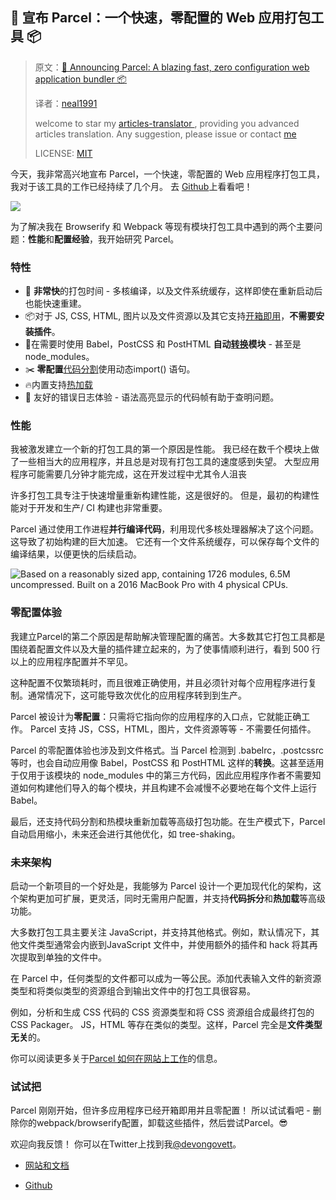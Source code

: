 ## 🚀 宣布 Parcel：一个快速，零配置的 Web 应用打包工具 📦

>原文：[🚀 Announcing Parcel: A blazing fast, zero configuration web application bundler 📦](https://hackernoon.com/announcing-parcel-a-blazing-fast-zero-configuration-web-application-bundler-feac43aac0f1)
>
>译者：[neal1991](https://github.com/neal1991)
>
>welcome to star my [articles-translator ](https://github.com/neal1991), providing you advanced articles translation. Any suggestion, please issue or contact [me](mailto:bing@stu.ecnu.edu.cn)
>
>LICENSE: [MIT](https://opensource.org/licenses/MIT)

今天，我非常高兴地宣布 Parcel，一个快速，零配置的 Web 应用程序打包工具，我对于该工具的工作已经持续了几个月。 去 [Github](https://github.com/parcel-bundler/parcel)上看看吧！

![](https://cdn-images-1.medium.com/max/5994/1*Gjhk6qvPM5zAy1iPPS1ttg.png)

为了解决我在 Browserify 和 Webpack 等现有模块打包工具中遇到的两个主要问题：**性能**和**配置经验**，我开始研究 Parcel。

### 特性

* 🚀 **非常快**的打包时间 - 多核编译，以及文件系统缓存，这样即使在重新启动后也能快速重建。
* 📦对于 JS, CSS, HTML, 图片以及文件资源以及其它支持[开箱即用](https://parceljs.org/assets.html)，**不需要安装插件**。
* 🐠在需要时使用 Babel，PostCSS 和 PostHTML **自动**[**转换**](https://parceljs.org/transforms.html)**模块** - 甚至是node_modules。
* ✂️ **零配置**[代码分割](https://parceljs.org/code_splitting.html)使用动态import() 语句。
* 🔥内置支持[热加载](https://parceljs.org/hmr.htm)
* 🚨 友好的错误日志体验 - 语法高亮显示的代码帧有助于查明问题。

### 性能

我被激发建立一个新的打包工具的第一个原因是性能。 我已经在数千个模块上做了一些相当大的应用程序，并且总是对现有打包工具的速度感到失望。 大型应用程序可能需要几分钟才能完成，这在开发过程中尤其令人沮丧

许多打包工具专注于快速增量重新构建性能，这是很好的。 但是，最初的构建性能对于开发和生产/ CI 构建也非常重要。

Parcel 通过使用工作进程**并行编译代码**，利用现代多核处理器解决了这个问题。 这导致了初始构建的巨大加速。 它还有一个文件系统缓存，可以保存每个文件的编译结果，以便更快的后续启动。

![Based on a reasonably sized app, containing 1726 modules, 6.5M uncompressed. Built on a 2016 MacBook Pro with 4 physical CPUs.](https://cdn-images-1.medium.com/max/2000/1*t8afejIByMpoZKSs-URTIQ.png)

### 零配置体验

我建立Parcel的第二个原因是帮助解决管理配置的痛苦。大多数其它打包工具都是围绕着配置文件以及大量的插件建立起来的，为了使事情顺利进行，看到 500 行以上的应用程序配置并不罕见。

这种配置不仅繁琐耗时，而且很难正确使用，并且必须针对每个应用程序进行复制。通常情况下，这可能导致次优化的应用程序转到到生产。

Parcel 被设计为**零配置**：只需将它指向你的应用程序的入口点，它就能正确工作。 Parcel 支持 JS，CSS，HTML，图片，文件资源等等 - 不需要任何插件。

Parcel 的零配置体验也涉及到文件格式。当 Parcel 检测到 .babelrc，.postcssrc 等时，也会自动应用像 Babel，PostCSS 和 PostHTML 这样的**转换**。这甚至适用于仅用于该模块的 node_modules 中的第三方代码，因此应用程序作者不需要知道如何构建他们导入的每个模块，并且构建不会减慢不必要地在每个文件上运行 Babel。

最后，还支持代码分割和热模块重新加载等高级打包功能。在生产模式下，Parcel 自动启用缩小，未来还会进行其他优化，如 tree-shaking。

### 未来架构

启动一个新项目的一个好处是，我能够为 Parcel 设计一个更加现代化的架构，这个架构更加可扩展，更灵活，同时无需用户配置，并支持**代码拆分**和**热加载**等高级功能。

大多数打包工具主要关注 JavaScript，并支持其他格式。例如，默认情况下，其他文件类型通常会内嵌到JavaScript 文件中，并使用额外的插件和 hack 将其再次提取到单独的文件中。

在 Parcel 中，任何类型的文件都可以成为一等公民。添加代表输入文件的新资源类型和将类似类型的资源组合到输出文件中的打包工具很容易。

例如，分析和生成 CSS 代码的 CSS 资源类型和将 CSS 资源组合成最终打包的 CSS Packager。 JS，HTML 等存在类似的类型。这样，Parcel 完全是**文件类型无关**的。

你可以阅读更多关于[Parcel 如何在网站上工作](https://parceljs.org/how_it_works.html)的信息。

### 试试把

Parcel  刚刚开始，但许多应用程序已经开箱即用并且零配置！ 所以试试看吧 - 删除你的webpack/browserify配置，卸载这些插件，然后尝试Parcel。😎

欢迎向我反馈！ 你可以在Twitter上找到我[@devongovett](https://twitter.com/devongovett)。

* [网站和文档](https://parceljs.org)

* [Github](https://github.com/parcel-bundler/parcel)
